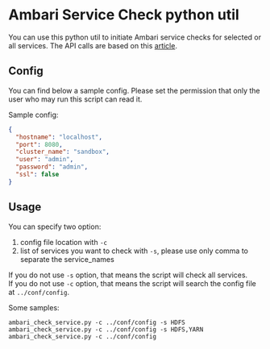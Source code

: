 # Ambari Service Check python util

You can use this python util to initiate Ambari service checks for selected or all services. The API calls are based on this [article](https://community.hortonworks.com/articles/11852/ambari-api-run-all-service-checks-bulk.html).

## Config
You can find below a sample config. Please set the permission that only the user who may run this script can read it.

Sample config:

```json
{
  "hostname": "localhost",
  "port": 8080,
  "cluster_name": "sandbox",
  "user": "admin",
  "password": "admin",
  "ssl": false
}
```

## Usage
You can specify two option:
1. config file location with `-c`
2. list of services you want to check with `-s`, please use only comma to separate the service_names

If you do not use `-s` option, that means the script will check all services.\
If you do not use `-c` option, that means the script will search the config file at `../conf/config`.

Some samples:

```shell
ambari_check_service.py -c ../conf/config -s HDFS
ambari_check_service.py -c ../conf/config -s HDFS,YARN
ambari_check_service.py -c ../conf/config
```
